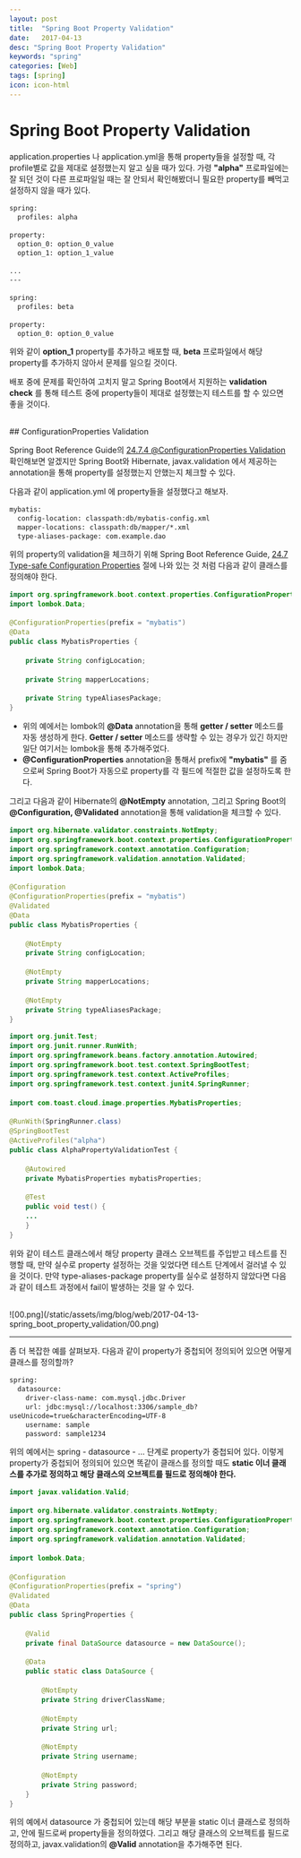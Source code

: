 ```yaml
---
layout: post
title:  "Spring Boot Property Validation"
date:   2017-04-13
desc: "Spring Boot Property Validation"
keywords: "spring"
categories: [Web]
tags: [spring]
icon: icon-html
---
```


# Spring Boot Property Validation

application.properties 나 application.yml을 통해 property들을 설정할 때, 각 profile별로 값을 제대로 설정했는지 알고 싶을 때가 있다. 가령 **"alpha"** 프로파일에는 잘 되던 것이 다른 프로파일일 때는 잘 안되서 확인해봤더니 필요한 property를 빼먹고 설정하지 않을 때가 있다.

~~~
spring:
  profiles: alpha

property:
  option_0: option_0_value
  option_1: option_1_value

...
---

spring:
  profiles: beta

property:
  option_0: option_0_value
~~~

위와 같이 **option_1** property를 추가하고 배포할 때, **beta** 프로파일에서 해당 property를 추가하지 않아서 문제를 일으킬 것이다.

배포 중에 문제를 확인하여 고치지 말고 Spring Boot에서 지원하는 **validation check** 를 통해 테스트 중에 property들이 제대로 설정했는지 테스트를 할 수 있으면 좋을 것이다.

<br>
## ConfigurationProperties Validation

Spring Boot Reference Guide의 [24.7.4 @ConfigurationProperties Validation][configurationProperties-validation] 확인해보면 알겠지만 Spring Boot와 Hibernate, javax.validation 에서 제공하는 annotation을 통해 property를 설정했는지 안했는지 체크할 수 있다.

다음과 같이 application.yml 에 property들을 설정했다고 해보자.
~~~
mybatis:
  config-location: classpath:db/mybatis-config.xml
  mapper-locations: classpath:db/mapper/*.xml
  type-aliases-package: com.example.dao
~~~

위의 property의 validation을 체크하기 위해 Spring Boot Reference Guide, [24.7 Type-safe Configuration Properties][type-safe-configuration-properties] 절에 나와 있는 것 처럼 다음과 같이 클래스를 정의해야 한다.

~~~java
import org.springframework.boot.context.properties.ConfigurationProperties;
import lombok.Data;

@ConfigurationProperties(prefix = "mybatis")
@Data
public class MybatisProperties {

	private String configLocation;

	private String mapperLocations;

	private String typeAliasesPackage;
}
~~~

* 위의 예에서는 lombok의 **@Data** annotation을 통해 **getter / setter** 메소드를 자동 생성하게 한다. **Getter / setter** 메소드를 생략할 수 있는 경우가 있긴 하지만 일단 여기서는 lombok을 통해 추가해주었다.
* **@ConfigurationProperties** annotation을 통해서 prefix에 **"mybatis"** 를 줌으로써 Spring Boot가 자동으로 property를 각 필드에 적절한 값을 설정하도록 한다.

그리고 다음과 같이 Hibernate의 **@NotEmpty** annotation, 그리고 Spring Boot의 **@Configuration, @Validated** annotation을 통해 validation을 체크할 수 있다.
~~~java
import org.hibernate.validator.constraints.NotEmpty;
import org.springframework.boot.context.properties.ConfigurationProperties;
import org.springframework.context.annotation.Configuration;
import org.springframework.validation.annotation.Validated;
import lombok.Data;

@Configuration
@ConfigurationProperties(prefix = "mybatis")
@Validated
@Data
public class MybatisProperties {

	@NotEmpty
	private String configLocation;

	@NotEmpty
	private String mapperLocations;

	@NotEmpty
	private String typeAliasesPackage;
}
~~~
~~~java
import org.junit.Test;
import org.junit.runner.RunWith;
import org.springframework.beans.factory.annotation.Autowired;
import org.springframework.boot.test.context.SpringBootTest;
import org.springframework.test.context.ActiveProfiles;
import org.springframework.test.context.junit4.SpringRunner;

import com.toast.cloud.image.properties.MybatisProperties;

@RunWith(SpringRunner.class)
@SpringBootTest
@ActiveProfiles("alpha")
public class AlphaPropertyValidationTest {

	@Autowired
	private MybatisProperties mybatisProperties;

	@Test
	public void test() {
    ...
	}
}
~~~

위와 같이 테스트 클래스에서 해당 property 클래스 오브젝트를 주입받고 테스트를 진행할 때, 만약 실수로 property 설정하는 것을 잊었다면 테스트 단계에서 걸러낼 수 있을 것이다. 만약 type-aliases-package property를 실수로 설정하지 않았다면 다음과 같이 테스트 과정에서 fail이 발생하는 것을 알 수 있다.

<br>
![00.png](/static/assets/img/blog/web/2017-04-13-spring_boot_property_validation/00.png)

---

좀 더 복잡한 예를 살펴보자.
다음과 같이 property가 중첩되어 정의되어 있으면 어떻게 클래스를 정의할까?
~~~
spring:
  datasource:
    driver-class-name: com.mysql.jdbc.Driver
    url: jdbc:mysql://localhost:3306/sample_db?useUnicode=true&characterEncoding=UTF-8
    username: sample
    password: sample1234
~~~

위의 예에서는 spring - datasource - ... 단계로 property가 중첩되어 있다. 이렇게 property가 중첩되어 정의되어 있으면 똑같이 클래스를 정의할 때도 **static 이너 클래스를 추가로 정의하고 해당 클래스의 오브젝트를 필드로 정의해야 한다.**

~~~java
import javax.validation.Valid;

import org.hibernate.validator.constraints.NotEmpty;
import org.springframework.boot.context.properties.ConfigurationProperties;
import org.springframework.context.annotation.Configuration;
import org.springframework.validation.annotation.Validated;

import lombok.Data;

@Configuration
@ConfigurationProperties(prefix = "spring")
@Validated
@Data
public class SpringProperties {

	@Valid
	private final DataSource datasource = new DataSource();

	@Data
	public static class DataSource {

		@NotEmpty
		private String driverClassName;

		@NotEmpty
		private String url;

		@NotEmpty
		private String username;

		@NotEmpty
		private String password;
	}
}
~~~

위의 예에서 datasource 가 중첩되어 있는데 해당 부분을 static 이너 클래스로 정의하고, 안에 필드로써 property들을 정의하였다. 그리고 해당 클래스의 오브젝트를 필드로 정의하고, javax.validation의 **@Valid** annotation을 추가해주면 된다.


[configurationProperties-validation]: https://docs.spring.io/spring-boot/docs/current/reference/html/boot-features-external-config.html#boot-features-external-config-validation
[type-safe-configuration-properties]: https://docs.spring.io/spring-boot/docs/current/reference/html/boot-features-external-config.html#boot-features-external-config-typesafe-configuration-properties
